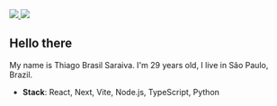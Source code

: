 <div>
    <a target='_blank' href="https://www.linkedin.com/in/thiago-brasil-saraiva-0739a395/">
        <img src="https://img.shields.io/badge/LinkedIn-0077B5?style=for-the-badge&logo=linkedin&logoColor=white">
    </a>
  <a target='_blank' href="mailto:thiagosaraiva.trabalho@gmail.com">
        <img src="https://img.shields.io/badge/gmail-EA4335?style=for-the-badge&logo=gmail&logoColor=white">
    </a>
</div>

## Hello there
My name is Thiago Brasil Saraiva. I'm 29 years old, I live in São Paulo, Brazil.
* **Stack**: React, Next, Vite, Node.js, TypeScript, Python
